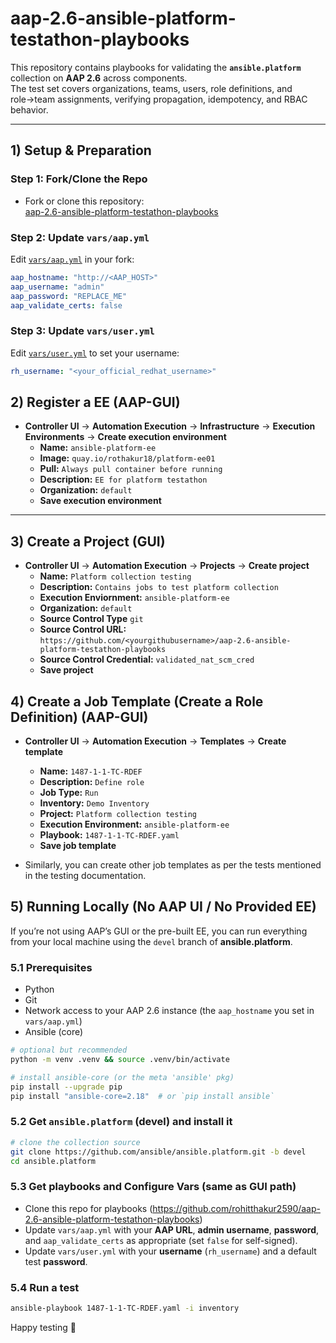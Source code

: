 # aap-2.6-ansible-platform-testathon-playbooks
This repository contains playbooks for validating the **`ansible.platform`** collection on **AAP 2.6** across components.  
The test set covers organizations, teams, users, role definitions, and role→team assignments, verifying propagation, idempotency, and RBAC behavior.

---
## 1) Setup & Preparation

### Step 1: Fork/Clone the Repo
- Fork or clone this repository:  
   [aap-2.6-ansible-platform-testathon-playbooks](https://github.com/rohitthakur2590/aap-2.6-ansible-platform-testathon-playbooks)

 

### Step 2: Update `vars/aap.yml`
Edit [`vars/aap.yml`](https://github.com/rohitthakur2590/aap-2.6-ansible-platform-testathon-playbooks/blob/main/vars/aap.yml) in your fork:

```yaml
aap_hostname: "http://<AAP_HOST>"
aap_username: "admin"
aap_password: "REPLACE_ME"
aap_validate_certs: false
```

### Step 3: Update `vars/user.yml`
Edit [`vars/user.yml`](https://github.com/rohitthakur2590/aap-2.6-ansible-platform-testathon-playbooks/blob/main/vars/user.yml) to set your username:

```yaml
rh_username: "<your_official_redhat_username>"
```

## 2) Register a **EE** (AAP-GUI)

- **Controller UI** → **Automation Execution** →  **Infrastructure** → **Execution Environments** → **Create execution environment**
  - **Name:** `ansible-platform-ee`
  - **Image:** `quay.io/rothakur18/platform-ee01`
  - **Pull:** `Always pull container before running`
  - **Description:** `EE for platform testathon`
  - **Organization:** `default`
  - **Save execution environment**

---

## 3) Create a **Project** (GUI)
- **Controller UI** → **Automation Execution** →  **Projects** → **Create project** 
  - **Name:** `Platform collection testing`
  - **Description:** `Contains jobs to test platform collection`
  - **Execution Enviornment:** `ansible-platform-ee`
  - **Organization:** `default`
  - **Source Control Type** `git`
  - **Source Control URL:** `https://github.com/<yourgithubusername>/aap-2.6-ansible-platform-testathon-playbooks`
  - **Source Control Credential:** `validated_nat_scm_cred`
  - **Save project**

## 4) Create a **Job Template** (Create a Role Definition) (AAP-GUI)
- **Controller UI** → **Automation Execution** → **Templates** → **Create template**
  - **Name:** `1487-1-1-TC-RDEF`
  - **Description:** `Define role`
  - **Job Type:** `Run`
  - **Inventory:** `Demo Inventory`
  - **Project:** `Platform collection testing`
  - **Execution Environment:** `ansible-platform-ee`
  - **Playbook:** `1487-1-1-TC-RDEF.yaml`
  - **Save job template**

- Similarly, you can create other job templates as per the tests mentioned in the testing documentation.



## 5) Running **Locally** (No AAP UI / No Provided EE)

If you’re not using AAP’s GUI or the pre-built EE, you can run everything from your local machine using the `devel` branch of **ansible.platform**.

### 5.1 Prerequisites
- Python 
- Git  
- Network access to your AAP 2.6 instance (the `aap_hostname` you set in `vars/aap.yml`)  
- Ansible (core)

```bash
# optional but recommended
python -m venv .venv && source .venv/bin/activate

# install ansible-core (or the meta 'ansible' pkg)
pip install --upgrade pip
pip install "ansible-core=2.18"  # or `pip install ansible`
```

### 5.2 Get `ansible.platform` (devel) and install it
```bash
# clone the collection source
git clone https://github.com/ansible/ansible.platform.git -b devel
cd ansible.platform
```
### 5.3  Get playbooks and Configure Vars (same as GUI path)
- Clone this repo for playbooks (https://github.com/rohitthakur2590/aap-2.6-ansible-platform-testathon-playbooks)
- Update `vars/aap.yml` with your **AAP URL**, **admin username**, **password**, and `aap_validate_certs` as appropriate (set `false` for self-signed).
- Update `vars/user.yml` with your **username** (`rh_username`) and a default test **password**.

### 5.4 Run a test
```bash
ansible-playbook 1487-1-1-TC-RDEF.yaml -i inventory
```
Happy testing 🚀
